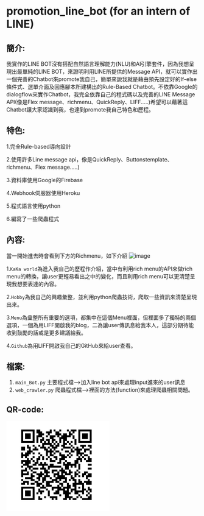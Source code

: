 # promotion_line_bot (for an intern of LINE)
簡介:
-------  
我實作的LINE BOT沒有搭配自然語言理解能力(NLU)和AI引擎套件，因為我想呈現出最單純的LINE BOT，來證明利用LINE所提供的Message API，就可以實作出一個完善的Chatbot來promote我自己，簡單來說我就是藉由預先設定好的If-else條件式、選單介面及回應腳本所建構出的Rule-Based Chatbot。不依靠Google的dialogflow來實作Chatbot，我完全依靠自己的程式碼以及完善的LINE Message API(像是Flex message、richmenu、QuickReply、LIFF.....)希望可以藉著這Chatbot讓大家認識到我，也達到promote我自己特色和歷程。

特色: 
------- 
1.完全Rule-based導向設計

2.使用許多Line message api，像是QuickReply、Buttonstemplate、richmenu、Flex message.....)

3.資料庫使用Google的Firebase

4.Webhook伺服器使用Heroku

5.程式語言使用python

6.編寫了一些爬蟲程式


內容: 
------- 
當一開始進去時會看到下方的Richmenu，如下介紹
![image](https://i.imgur.com/RRXy2HY.png)

1.`KaKa world`為進入我自己的歷程作介紹，當中有利用rich menu的API來做rich menu的轉換，讓user更輕易看出之中的變化，而且利用rich menu可以更清楚呈現我想要表達的內容。

2.`Hobby`為我自己的興趣彙整，並利用python爬蟲技術，爬取一些資訊來清楚呈現出來。

3.`Menu`為彙整所有重要的選項，都集中在這個Menu裡面，但裡面多了獨特的兩個選項，一個為用LIFF開啟我的blog，二為讓user傳訊息給我本人，這部分期待能收到鼓勵的話或是更多建議給我。

4.`Github`為用LIFF開啟我自己的GitHub來給user查看。

檔案: 
------- 
1. `main_Bot.py`    主要程式檔-->加入line bot api來處理input進來的user訊息
2. `web_crawler.py` 爬蟲程式檔-->裡面的方法(function)來處理爬蟲相關問題。

QR-code: 
------- 
![image](https://github.com/kevin1061517/promotion_line_bot/blob/master/QR_code.png)
